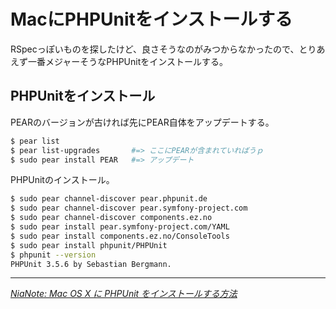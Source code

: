 # MacにPHPUnitをインストールする

RSpecっぽいものを探したけど、良さそうなのがみつからなかったので、とりあえず一番メジャーそうなPHPUnitをインストールする。

<!-- READMORE -->


## PHPUnitをインストール

PEARのバージョンが古ければ先にPEAR自体をアップデートする。

~~~ sh
$ pear list
$ pear list-upgrades       #=> ここにPEARが含まれていればうｐ
$ sudo pear install PEAR   #=> アップデート
~~~

PHPUnitのインストール。

~~~ sh
$ sudo pear channel-discover pear.phpunit.de
$ sudo pear channel-discover pear.symfony-project.com
$ sudo pear channel-discover components.ez.no
$ sudo pear install pear.symfony-project.com/YAML
$ sudo pear install components.ez.no/ConsoleTools
$ sudo pear install phpunit/PHPUnit
$ phpunit --version
PHPUnit 3.5.6 by Sebastian Bergmann.
~~~

* * *

<cite>[NiaNote: Mac OS X に PHPUnit をインストールする方法](http://nia-note.blogspot.com/2010/12/mac-os-x-phpunit.html)</cite>
